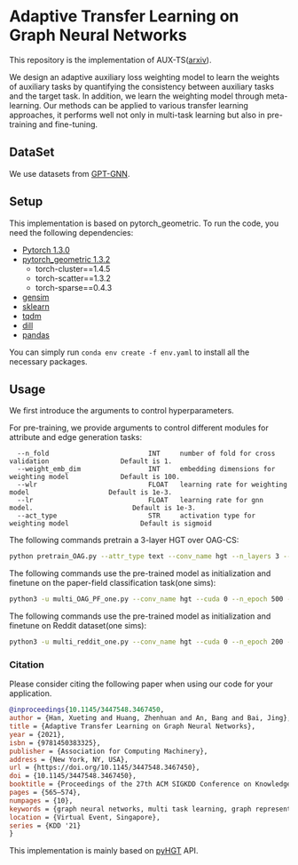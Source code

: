 # Adaptive Transfer Learning on Graph Neural Networks

This repository is the implementation of AUX-TS([arxiv](https://arxiv.org/abs/2107.08765)).

We design an adaptive auxiliary loss weighting model to learn the weights of auxiliary tasks by quantifying the consistency between auxiliary tasks and the target task. In addition, we learn the weighting model through meta-learning. Our methods can be applied to various transfer learning approaches, it performs well not only in multi-task learning but also in pre-training and fine-tuning.


## DataSet
We use datasets from [GPT-GNN](https://github.com/acbull/GPT-GNN).

## Setup

This implementation is based on pytorch_geometric. To run the code, you need the following dependencies:

- [Pytorch 1.3.0](https://pytorch.org/)
- [pytorch_geometric 1.3.2](https://pytorch-geometric.readthedocs.io/)
  - torch-cluster==1.4.5
  - torch-scatter==1.3.2
  - torch-sparse==0.4.3
- [gensim](https://github.com/RaRe-Technologies/gensim)
- [sklearn](https://github.com/scikit-learn/scikit-learn)
- [tqdm](https://github.com/tqdm/tqdm)
- [dill](https://github.com/uqfoundation/dill)
- [pandas](https://github.com/pandas-dev/pandas)

You can simply run ```conda env create -f env.yaml``` to install all the necessary packages.

## Usage
We first introduce the arguments to control hyperparameters. 

For pre-training, we provide arguments to control different modules for attribute and edge generation tasks:
```
  --n_fold                         INT     number of fold for cross validation                  Default is 1.
  --weight_emb_dim                 INT     embedding dimensions for weighting model             Default is 100.
  --wlr                            FLOAT   learning rate for weighting model                    Default is 1e-3.
  --lr                             FLOAT   learning rate for gnn model.                         Default is 1e-3.
  --act_type                       STR     activation type for weighting model                  Default is sigmoid
```  

The following commands pretrain a 3-layer HGT over OAG-CS:
```bash
python pretrain_OAG.py --attr_type text --conv_name hgt --n_layers 3 --pretrain_model_dir ./gta_all_cs3
```


The following commands use the pre-trained model as initialization and finetune on the paper-field classification task(one sims):
```bash
python3 -u multi_OAG_PF_one.py --conv_name hgt --cuda 0 --n_epoch 500 --link_ratio 1 --attr_ratio 1 --w2v_dir <w2v_dir> --pretrain_model_dir <pretrain_model_dir> --data_dir <data_file> --model_dir <model_dir> --act_type sigmoid --n_batch 32 --use_pretrain
```

The following commands use the pre-trained model as initialization and finetune on Reddit dataset(one sims):
```bash
python3 -u multi_reddit_one.py --conv_name hgt --cuda 0 --n_epoch 200 --pretrain_model_dir <pretrain_model_dir> --data_dir <data_dir> --model_dir <model_dir> --batch_size 200 --use_pretrain
```


### Citation

Please consider citing the following paper when using our code for your application.

```bibtex
@inproceedings{10.1145/3447548.3467450,
author = {Han, Xueting and Huang, Zhenhuan and An, Bang and Bai, Jing},
title = {Adaptive Transfer Learning on Graph Neural Networks},
year = {2021},
isbn = {9781450383325},
publisher = {Association for Computing Machinery},
address = {New York, NY, USA},
url = {https://doi.org/10.1145/3447548.3467450},
doi = {10.1145/3447548.3467450},
booktitle = {Proceedings of the 27th ACM SIGKDD Conference on Knowledge Discovery &amp; Data Mining},
pages = {565–574},
numpages = {10},
keywords = {graph neural networks, multi task learning, graph representation learning, transfer learning, GNN pre-training},
location = {Virtual Event, Singapore},
series = {KDD '21}
}
```


This implementation is mainly based on [pyHGT](https://github.com/acbull/pyHGT) API.
